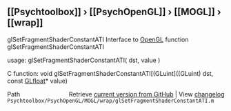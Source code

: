 ## [[Psychtoolbox]] &#8250; [[PsychOpenGL]] &#8250; [[MOGL]] &#8250; [[wrap]]

glSetFragmentShaderConstantATI  Interface to [OpenGL](OpenGL) function glSetFragmentShaderConstantATI  
  
usage:  glSetFragmentShaderConstantATI( dst, value )  
  
C function:  void glSetFragmentShaderConstantATI[(GLuint]((GLuint) dst, const [GLfloat](GLfloat)\* value)  




<div class="code_header" style="text-align:right;">
  <span style="float:left;">Path&nbsp;&nbsp;</span> <span class="counter">Retrieve <a href=
  "https://raw.github.com/Psychtoolbox-3/Psychtoolbox-3/beta/Psychtoolbox/PsychOpenGL/MOGL/wrap/glSetFragmentShaderConstantATI.m">current version from GitHub</a> | View <a href=
  "https://github.com/Psychtoolbox-3/Psychtoolbox-3/commits/beta/Psychtoolbox/PsychOpenGL/MOGL/wrap/glSetFragmentShaderConstantATI.m">changelog</a></span>
</div>
<div class="code">
  <code>Psychtoolbox/PsychOpenGL/MOGL/wrap/glSetFragmentShaderConstantATI.m</code>
</div>


